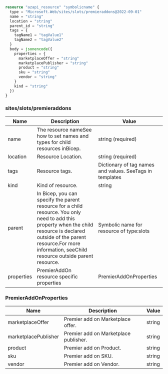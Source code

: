 ```terraform
resource "azapi_resource" "symbolicname" {
  type = "Microsoft.Web/sites/slots/premieraddons@2022-09-01"
  name = "string"
  location = "string"
  parent_id = "string"
  tags = {
    tagName1 = "tagValue1"
    tagName2 = "tagValue2"
  }
  body = jsonencode({
    properties = {
      marketplaceOffer = "string"
      marketplacePublisher = "string"
      product = "string"
      sku = "string"
      vendor = "string"
    }
    kind = "string"
  })
}

```

### sites/slots/premieraddons

| Name | Description | Value |
|-|-|-|
| name | The resource nameSee how to set names and types for child resources inBicep. | string (required) |
| location | Resource Location. | string (required) |
| tags | Resource tags. | Dictionary of tag names and values. SeeTags in templates |
| kind | Kind of resource. | string |
| parent | In Bicep, you can specify the parent resource for a child resource. You only need to add this property when the child resource is declared outside of the parent resource.For more information, seeChild resource outside parent resource. | Symbolic name for resource of type:slots |
| properties | PremierAddOn resource specific properties | PremierAddOnProperties |


### PremierAddOnProperties

| Name | Description | Value |
|-|-|-|
| marketplaceOffer | Premier add on Marketplace offer. | string |
| marketplacePublisher | Premier add on Marketplace publisher. | string |
| product | Premier add on Product. | string |
| sku | Premier add on SKU. | string |
| vendor | Premier add on Vendor. | string |


